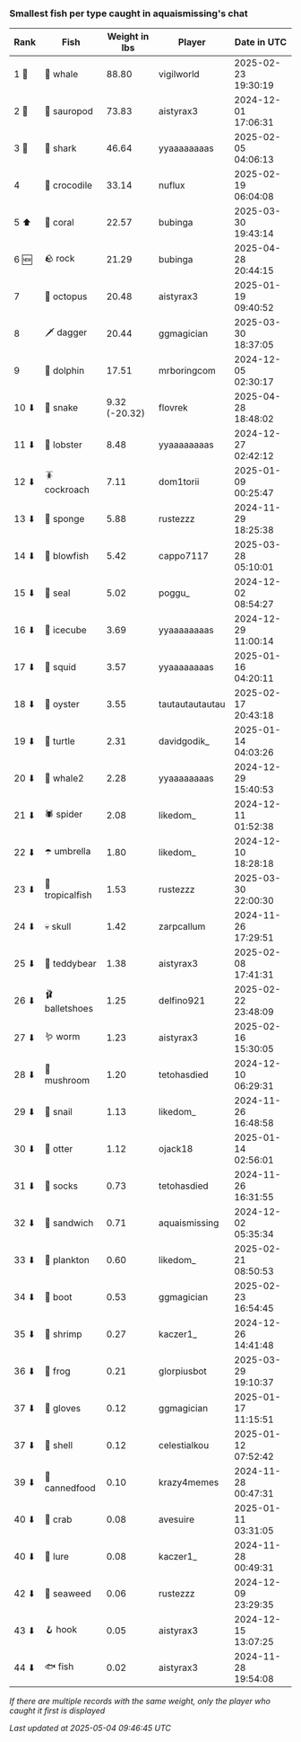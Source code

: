 ### Smallest fish per type caught in aquaismissing's chat
| Rank | Fish | Weight in lbs | Player | Date in UTC |
|------|--------|-----------|---------|------|
| 1 🥇  | 🐳 whale | 88.80 | vigilworld | 2025-02-23 19:30:19 |
| 2 🥈  | 🦕 sauropod | 73.83 | aistyrax3 | 2024-12-01 17:06:31 |
| 3 🥉  | 🦈 shark | 46.64 | yyaaaaaaaas | 2025-02-05 04:06:13 |
| 4  | 🐊 crocodile | 33.14 | nuflux | 2025-02-19 06:04:08 |
| 5 ⬆ | 🪸 coral | 22.57 | bubinga | 2025-03-30 19:43:14 |
| 6 🆕 | 🪨 rock | 21.29 | bubinga | 2025-04-28 20:44:15 |
| 7  | 🐙 octopus | 20.48 | aistyrax3 | 2025-01-19 09:40:52 |
| 8  | 🗡️ dagger | 20.44 | ggmagician | 2025-03-30 18:37:05 |
| 9  | 🐬 dolphin | 17.51 | mrboringcom | 2024-12-05 02:30:17 |
| 10 ⬇ | 🐍 snake | 9.32 (-20.32) | flovrek | 2025-04-28 18:48:02 |
| 11 ⬇ | 🦞 lobster | 8.48 | yyaaaaaaaas | 2024-12-27 02:42:12 |
| 12 ⬇ | 🪳 cockroach | 7.11 | dom1torii | 2025-01-09 00:25:47 |
| 13 ⬇ | 🧽 sponge | 5.88 | rustezzz | 2024-11-29 18:25:38 |
| 14 ⬇ | 🐡 blowfish | 5.42 | cappo7117 | 2025-03-28 05:10:01 |
| 15 ⬇ | 🦭 seal | 5.02 | poggu_ | 2024-12-02 08:54:27 |
| 16 ⬇ | 🧊 icecube | 3.69 | yyaaaaaaaas | 2024-12-29 11:00:14 |
| 17 ⬇ | 🦑 squid | 3.57 | yyaaaaaaaas | 2025-01-16 04:20:11 |
| 18 ⬇ | 🦪 oyster | 3.55 | tautautautautau | 2025-02-17 20:43:18 |
| 19 ⬇ | 🐢 turtle | 2.31 | davidgodik_ | 2025-01-14 04:03:26 |
| 20 ⬇ | 🐋 whale2 | 2.28 | yyaaaaaaaas | 2024-12-29 15:40:53 |
| 21 ⬇ | 🕷️ spider | 2.08 | likedom_ | 2024-12-11 01:52:38 |
| 22 ⬇ | ☂️ umbrella | 1.80 | likedom_ | 2024-12-10 18:28:18 |
| 23 ⬇ | 🐠 tropicalfish | 1.53 | rustezzz | 2025-03-30 22:00:30 |
| 24 ⬇ | 💀 skull | 1.42 | zarpcallum | 2024-11-26 17:29:51 |
| 25 ⬇ | 🧸 teddybear | 1.38 | aistyrax3 | 2025-02-08 17:41:31 |
| 26 ⬇ | 🩰 balletshoes | 1.25 | delfino921 | 2025-02-22 23:48:09 |
| 27 ⬇ | 🪱 worm | 1.23 | aistyrax3 | 2025-02-16 15:30:05 |
| 28 ⬇ | 🍄 mushroom | 1.20 | tetohasdied | 2024-12-10 06:29:31 |
| 29 ⬇ | 🐌 snail | 1.13 | likedom_ | 2024-11-26 16:48:58 |
| 30 ⬇ | 🦦 otter | 1.12 | ojack18 | 2025-01-14 02:56:01 |
| 31 ⬇ | 🧦 socks | 0.73 | tetohasdied | 2024-11-26 16:31:55 |
| 32 ⬇ | 🥪 sandwich | 0.71 | aquaismissing | 2024-12-02 05:35:34 |
| 33 ⬇ | 🦠 plankton | 0.60 | likedom_ | 2025-02-21 08:50:53 |
| 34 ⬇ | 👢 boot | 0.53 | ggmagician | 2025-02-23 16:54:45 |
| 35 ⬇ | 🦐 shrimp | 0.27 | kaczer1_ | 2024-12-26 14:41:48 |
| 36 ⬇ | 🐸 frog | 0.21 | glorpiusbot | 2025-03-29 19:10:37 |
| 37 ⬇ | 🧤 gloves | 0.12 | ggmagician | 2025-01-17 11:15:51 |
| 37 ⬇ | 🐚 shell | 0.12 | celestialkou | 2025-01-12 07:52:42 |
| 39 ⬇ | 🥫 cannedfood | 0.10 | krazy4memes | 2024-11-28 00:47:31 |
| 40 ⬇ | 🦀 crab | 0.08 | avesuire | 2025-01-11 03:31:05 |
| 40 ⬇ | 🎏 lure | 0.08 | kaczer1_ | 2024-11-28 00:49:31 |
| 42 ⬇ | 🌿 seaweed | 0.06 | rustezzz | 2024-12-09 23:29:35 |
| 43 ⬇ | 🪝 hook | 0.05 | aistyrax3 | 2024-12-15 13:07:25 |
| 44 ⬇ | 🐟 fish | 0.02 | aistyrax3 | 2024-11-28 19:54:08 |

_If there are multiple records with the same weight, only the player who caught it first is displayed_

_Last updated at 2025-05-04 09:46:45 UTC_